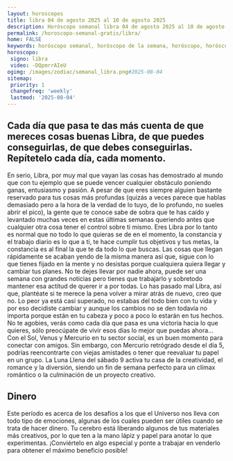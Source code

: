 ```yaml
---
layout: horoscopos
title: libra 04 de agosto 2025 al 10 de agosto 2025 
description: Horóscopo semanal libra 04 de agosto 2025 al 10 de agosto 2025. Cada día que pasa te das más cuenta de que mereces cosas buenas Libra, de que puedes conseguirlas, de que debes conseguirlas. Repítetelo cada día, cada momento.
permalink: /horoscopo-semanal-gratis/libra/
home: FALSE
keywords: horóscopo semanal, horóscopo de la semana, horóscopo, horóscopo gratis,horóscopos, horóscopo esperanza gracia, horoscopos libra la semana, horóscopos gratis, Tarot, Astrologia, Zodíaco, libra, horoscopo gratis, semanal
horoscopo:
 signo: libra
 video: -DQpmrrAIeU
ogimg: /images/zodiac/semanal_libra.png#2025-08-04
sitemap:
 priority: 1
 changefreq: 'weekly'
 lastmod: '2025-08-04'
---
```




## Cada día que pasa te das más cuenta de que mereces cosas buenas Libra, de que puedes conseguirlas, de que debes conseguirlas. Repítetelo cada día, cada momento.

En serio, Libra, por muy mal que vayan las cosas has demostrado al mundo que con tu ejemplo que se puede vencer cualquier obstáculo poniendo ganas, entusiasmo y pasión. A pesar de que eres siempre alguien bastante reservado para tus cosas más profundas (quizás a veces parece que hablas demasiado pero a la hora de la verdad de lo tuyo, de lo profundo, no sueles abrir el pico), la gente que te conoce sabe de sobra que te has caído y levantado muchas veces en estas últimas semanas queriendo antes que cualquier otra cosa tener el control sobre ti mismo. Eres Libra por lo tanto es normal que no todo lo que quieras se de en el momento, la constancia y el trabajo diario es lo que a ti, te hace cumplir tus objetivos y tus metas, la constancia es al final la que te da todo lo que buscas. Las cosas que llegan rápidamente se acaban yendo de la misma manera así que, sigue con lo que tienes fijado en la mente y no desistas porque cualquiera quiera llegar y cambiar tus planes. No te dejes llevar por nadie ahora, puede ser una semana con grandes noticias pero tienes que trabajarlo y sobretodo mantener esa actitud de querer ir a por todas. Lo has pasado mal Libra, así que, plantéate si te merece la pena volver a mirar atrás de nuevo, creo que no. Lo peor ya está casi superado, no estabas del todo bien con tu vida y por eso decidiste cambiar y aunque los cambios no se den todavía no importa porque están en tu cabeza y poco a poco lo estarán en tus hechos. No te agobies, verás como cada día que pasa es una victoria hacia lo que quieres, sólo preocúpate de vivir esos días lo mejor que puedas ahora…
Con el Sol, Venus y Mercurio en tu sector social, es un buen momento para conectar con amigos. Sin embargo, con Mercurio retrógrado desde el día 5, podrías reencontrarte con viejas amistades o tener que reevaluar tu papel en un grupo. La Luna Llena del sábado 9 activa tu casa de la creatividad, el romance y la diversión, siendo un fin de semana perfecto para un clímax romántico o la culminación de un proyecto creativo.

## Dinero

Este período es acerca de los desafíos a los que el Universo nos lleva con todo tipo de emociones, algunas de los cuales pueden ser útiles cuando se trata de hacer dinero. Tu cerebro está liberando algunos de tus materiales más creativos, por lo que ten a la mano lápiz y papel para anotar lo que experimentas. ¡Conviértelo en algo especial y ponte a trabajar en venderlo para obtener el máximo beneficio posible!